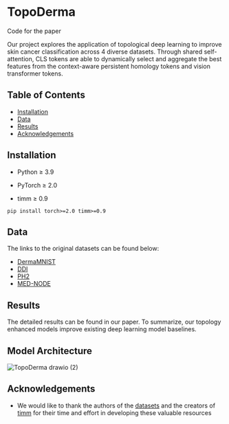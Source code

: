 # TopoDerma
Code for the paper <br />

Our project explores the application of topological deep learning to improve skin cancer classification across 4 diverse datasets. Through shared self-attention, CLS tokens are able to dynamically select and aggregate the best features from the context-aware persistent homology tokens and vision transformer tokens. <br /> 

## Table of Contents
* [Installation](#installation)
* [Data](#data)
* [Results](#results)
* [Acknowledgements](#acknowledgements)


## Installation
+ Python ≥ 3.9

+ PyTorch ≥ 2.0

+ timm ≥ 0.9
```
pip install torch>=2.0 timm>=0.9
```

## Data
The links to the original datasets can be found below: <br />
* [DermaMNIST](https://medmnist.com/)
* [DDI](https://ddi-dataset.github.io/)
* [PH2](https://www.fc.up.pt/addi/ph2%20database.html)
* [MED-NODE](https://www.cs.rug.nl/~imaging/databases/melanoma_naevi/) <br />

## Results
The detailed results can be found in our paper. To summarize, our topology enhanced models improve existing deep learning model baselines. 

## Model Architecture
![TopoDerma drawio (2)](https://github.com/user-attachments/assets/1ef137e1-7587-4ea1-9247-caa6f32206a5)



## Acknowledgements 
* We would like to thank the authors of the [datasets](#data) and the creators of [timm](https://timm.fast.ai/) for their time and effort in developing these valuable resources
